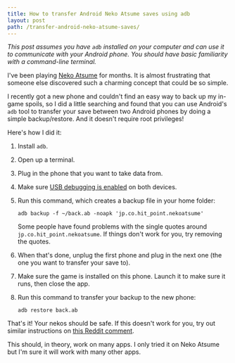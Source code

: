 ```yaml
---
title: How to transfer Android Neko Atsume saves using adb
layout: post
path: /transfer-android-neko-atsume-saves/
---
```


_This post assumes you have `adb` installed on your computer and can use it to communicate with your Android phone. You should have basic familiarity with a command-line terminal._

I've been playing [Neko Atsume](http://nekoatsume.com/games/neko/) for months. It is almost frustrating that someone else discovered such a charming concept that could be so simple.

I recently got a new phone and couldn't find an easy way to back up my in-game spoils, so I did a little searching and found that you can use Android's `adb` tool to transfer your save between two Android phones by doing a simple backup/restore. And it doesn't require root privileges!

Here's how I did it:

1.  Install `adb`.
2.  Open up a terminal.
3.  Plug in the phone that you want to take data from.
4.  Make sure [USB debugging is enabled](https://developer.android.com/tools/device.html#setting-up) on both devices.
5.  Run this command, which creates a backup file in your home folder:

        adb backup -f ~/back.ab -noapk 'jp.co.hit_point.nekoatsume'

    Some people have found problems with the single quotes around `jp.co.hit_point.nekoatsume`. If things don't work for you, try removing the quotes.

6.  When that's done, unplug the first phone and plug in the next one (the one you want to transfer your save to).
7.  Make sure the game is installed on this phone. Launch it to make sure it runs, then close the app.
8.  Run this command to transfer your backup to the new phone:

        adb restore back.ab

That's it! Your nekos should be safe. If this doesn't work for you, try out similar instructions on [this Reddit comment](https://www.reddit.com/r/nekoatsume/comments/3uovaq/help_with_syncing_my_game_data_from_phone_to/cxhyyuf).

This should, in theory, work on many apps. I only tried it on Neko Atsume but I'm sure it will work with many other apps.
